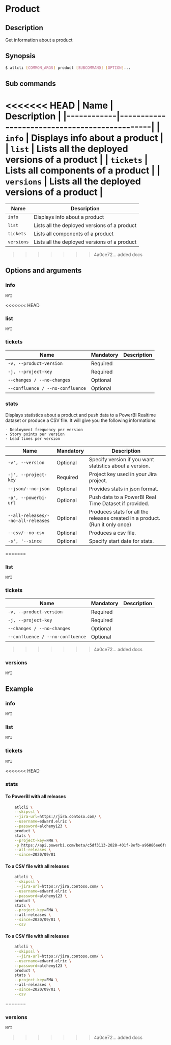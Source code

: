 # Product
## Description
 Get information about a product
## Synopsis
```bash
$ atlcli [COMMON_ARGS] product [SUBCOMMAND] [OPTION]...
```
## Sub commands

<<<<<<< HEAD
| Name       | Description                                  |
|------------|----------------------------------------------|
| `info`     | Displays info about a product                |
| `list`     | Lists all the deployed versions of a product |
| `tickets`  | Lists all components of a product            |
| `versions` | Lists all the deployed versions of a product |
=======
|Name|Description|
|-|-|
|`info`|Displays info about a product|
|`list`|Lists all the deployed versions of a product|
|`tickets`|Lists all components of a product|
|`versions`|Lists all the deployed versions of a product|
>>>>>>> 4a0ce72... added docs

## Options and arguments
### info
`NYI`

<<<<<<< HEAD
### **list**
`NYI`

### **tickets**
| Name                             | Mandatory | Description |
|----------------------------------|-----------|-------------|
| `-v, --product-version`          | Required  |             |
| `-j, --project-key`              | Required  |             |
| `--changes / --no-changes`       | Optional  |             |
| `--confluence / --no-confluence` | Optional  |             |

### **stats**
Displays statistics about a product and push data to a PowerBI Realtime dataset or produce a CSV file. It will give you the following informations:

    - Deployment frequency per version
    - Story points per version
    - Lead times per version
| Name                               | Mandatory |  Description                                                                |
|------------------------------------|-----------|-----------------------------------------------------------------------------|
| `-v', --version`                   | Optional  | Specify version if you want statistics about a version.                     |
| `-j', --project-key`               | Required  | Project key used in your Jira project.                                      |
| `--json/--no-json`                 | Optional  | Provides stats in json format.                                              |
| `-p', --powerbi-url`               | Optional  | Push data to a PowerBI Real Time Dataset if provided.                       |
| `--all-releases/--no-all-releases` | Optional  | Produces stats for all the releases created in a product. (Run it only once)|
| `--csv/--no-csv`                   | Optional  | Produces a csv file.                                                        |
| `-s', '--since`                    | Optional  | Specify start date for stats.                                               |
=======
### list
`NYI`

### tickets
|Name|Mandatory|Description|
|-|-|-|
|`-v, --product-version`|Required||
|`-j, --project-key`|Required||
|`--changes / --no-changes`|Optional||
|`--confluence / --no-confluence`|Optional||
>>>>>>> 4a0ce72... added docs

### versions
`NYI`

## Example
### info
```bash
NYI
```
### list
```bash
NYI
```
### tickets
```bash
NYI
```
<<<<<<< HEAD
### stats
#### **To PowerBI with all releases**
```bash
    atlcli \
    --skipssl \
    --jira-url=https://jira.contoso.com/ \
    --username=edward.elric \
    --password=alchemy123 \
    product \
    stats \
    --project-key=FMA \
    -p https://api.powerbi.com/beta/c5df3113-2028-401f-8efb-a96886ee6fd3datasets/57e73b32-21e3-4726-9958-862989efdad1/rokey=APIKEY \
    --all-releases \
    --since=2020/09/01

```

#### **To a CSV file with all releases**
```bash
    atlcli \
    --skipssl \
     --jira-url=https://jira.contoso.com/ \
    --username=edward.elric \
    --password=alchemy123 \
    product \
    stats \
    --project-key=FMA \                
    --all-releases \
    --since=2020/09/01 \
    --csv
```

#### **To a CSV file with all releases**
```bash
    atlcli \
    --skipssl \
     --jira-url=https://jira.contoso.com/ \
    --username=edward.elric \
    --password=alchemy123 \
    product \
    stats \
    --project-key=FMA \                
    --all-releases \
    --since=2020/09/01 \
    --csv
```
=======
### versions
```bash
NYI
```
>>>>>>> 4a0ce72... added docs
